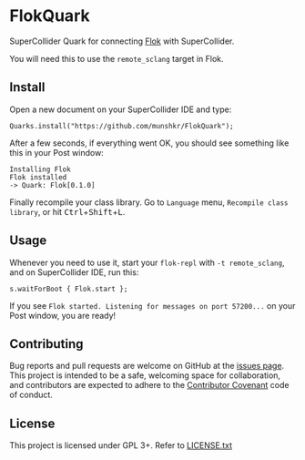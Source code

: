 # FlokQuark

SuperCollider Quark for connecting [Flok](https://github.com/munshkr/flok) with
SuperCollider.

You will need this to use the `remote_sclang` target in Flok.


## Install

Open a new document on your SuperCollider IDE and type:

```supercollider
Quarks.install("https://github.com/munshkr/FlokQuark");
```

After a few seconds, if everything went OK, you should see something like this
in your Post window:

```
Installing Flok
Flok installed
-> Quark: Flok[0.1.0]
```

Finally recompile your class library.  Go to `Language` menu, `Recompile class
library`, or hit <kbd>Ctrl</kbd>+<kbd>Shift</kbd>+<kbd>L</kbd>.


## Usage


Whenever you need to use it, start your `flok-repl` with `-t remote_sclang`,
and on SuperCollider IDE, run this:

```supercollider
s.waitForBoot { Flok.start };
```

If you see `Flok started. Listening for messages on port 57200...` on your Post
window, you are ready!


## Contributing

Bug reports and pull requests are welcome on GitHub at the [issues
page](https://github.com/munshkr/FlokQuark). This project is intended to be a
safe, welcoming space for collaboration, and contributors are expected to
adhere to the [Contributor Covenant](http://contributor-covenant.org) code of
conduct.


## License

This project is licensed under GPL 3+. Refer to [LICENSE.txt](LICENSE.txt)
